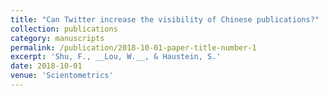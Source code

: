 ```yaml
---
title: "Can Twitter increase the visibility of Chinese publications?"
collection: publications
category: manuscripts
permalink: /publication/2018-10-01-paper-title-number-1
excerpt: 'Shu, F., __Lou, W.__, & Haustein, S.'
date: 2018-10-01
venue: 'Scientometrics'
---
```

﻿
